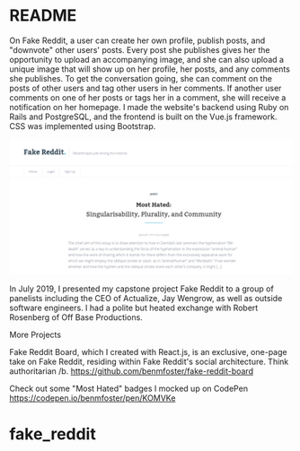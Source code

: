 # README
On Fake Reddit, a user can create her own profile, publish posts, and "downvote" other users' posts. Every post she publishes gives her the opportunity to upload an accompanying image, and she can also upload a unique image that will show up on her profile, her posts, and any comments she publishes. To get the conversation going, she can comment on the posts of other users and tag other users in her comments. If another user comments on one of her posts or tags her in a comment, she will receive a notification on her homepage. I made the website's backend using Ruby on Rails and PostgreSQL, and the frontend is built on the Vue.js framework. CSS was implemented using Bootstrap.

![fake reddit screenshot](app/assets/images/Screenshot%20from%202019-07-23%2014-19-43.png?raw=true "screenshot")

In July 2019, I presented my capstone project Fake Reddit to a group of panelists including the CEO of Actualize, Jay Wengrow, as well as outside software engineers. I had a polite but heated exchange with Robert Rosenberg of Off Base Productions.


More Projects

Fake Reddit Board, which I created with React.js, is an exclusive, one-page take on Fake Reddit, residing within Fake Reddit's social architecture. Think authoritarian /b. https://github.com/benmfoster/fake-reddit-board


Check out some "Most Hated" badges I mocked up on CodePen https://codepen.io/benmfoster/pen/KOMVKe

# fake_reddit
